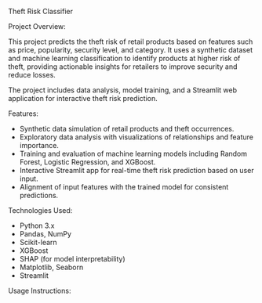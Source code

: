 Theft Risk Classifier

Project Overview:

This project predicts the theft risk of retail products based on features such as price, popularity, security level, and category. It uses a synthetic dataset and machine learning classification to identify products at higher risk of theft, providing actionable insights for retailers to improve security and reduce losses.

The project includes data analysis, model training, and a Streamlit web application for interactive theft risk prediction.

Features:

- Synthetic data simulation of retail products and theft occurrences.
- Exploratory data analysis with visualizations of relationships and feature importance.
- Training and evaluation of machine learning models including Random Forest, Logistic Regression, and XGBoost.
- Interactive Streamlit app for real-time theft risk prediction based on user input.
- Alignment of input features with the trained model for consistent predictions.

Technologies Used:

- Python 3.x
- Pandas, NumPy
- Scikit-learn
- XGBoost
- SHAP (for model interpretability)
- Matplotlib, Seaborn
- Streamlit

Usage Instructions:


